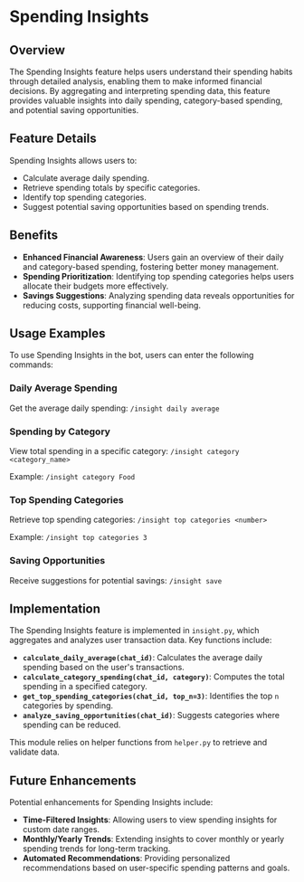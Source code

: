# Spending Insights

## Overview
The Spending Insights feature helps users understand their spending habits through detailed analysis, enabling them to make informed financial decisions. By aggregating and interpreting spending data, this feature provides valuable insights into daily spending, category-based spending, and potential saving opportunities.

## Feature Details
Spending Insights allows users to:
- Calculate average daily spending.
- Retrieve spending totals by specific categories.
- Identify top spending categories.
- Suggest potential saving opportunities based on spending trends.

## Benefits
- **Enhanced Financial Awareness**: Users gain an overview of their daily and category-based spending, fostering better money management.
- **Spending Prioritization**: Identifying top spending categories helps users allocate their budgets more effectively.
- **Savings Suggestions**: Analyzing spending data reveals opportunities for reducing costs, supporting financial well-being.

## Usage Examples
To use Spending Insights in the bot, users can enter the following commands:

### Daily Average Spending
Get the average daily spending: `/insight daily average`

### Spending by Category
View total spending in a specific category: `/insight category <category_name>`

Example: `/insight category Food`


### Top Spending Categories
Retrieve top spending categories: `/insight top categories <number>`

Example: `/insight top categories 3`


### Saving Opportunities
Receive suggestions for potential savings: `/insight save`


## Implementation
The Spending Insights feature is implemented in `insight.py`, which aggregates and analyzes user transaction data. Key functions include:

- **`calculate_daily_average(chat_id)`**: Calculates the average daily spending based on the user's transactions.
- **`calculate_category_spending(chat_id, category)`**: Computes the total spending in a specified category.
- **`get_top_spending_categories(chat_id, top_n=3)`**: Identifies the top `n` categories by spending.
- **`analyze_saving_opportunities(chat_id)`**: Suggests categories where spending can be reduced.

This module relies on helper functions from `helper.py` to retrieve and validate data.

## Future Enhancements
Potential enhancements for Spending Insights include:
- **Time-Filtered Insights**: Allowing users to view spending insights for custom date ranges.
- **Monthly/Yearly Trends**: Extending insights to cover monthly or yearly spending trends for long-term tracking.
- **Automated Recommendations**: Providing personalized recommendations based on user-specific spending patterns and goals.






